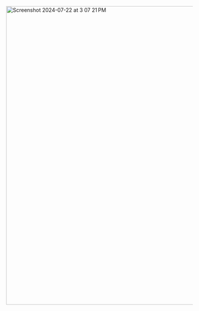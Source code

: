 <img width="805" alt="Screenshot 2024-07-22 at 3 07 21 PM" src="https://github.com/user-attachments/assets/d89d6465-5ff5-4551-bc33-3ba5f309d29f">
